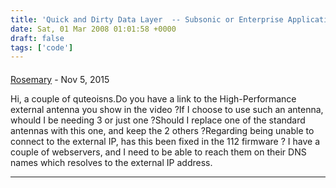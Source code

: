 ```yaml
---
title: 'Quick and Dirty Data Layer  -- Subsonic or Enterprise Application Blocks'
date: Sat, 01 Mar 2008 01:01:58 +0000
draft: false
tags: ['code']
---
```



#### 
[Rosemary](http://www.facebook.com/profile.php?id=100003469642908 "rz60cpgo5lx@outlook.com") - <time datetime="2015-11-20 08:52:11">Nov 5, 2015</time>

Hi, a couple of quteoisns.Do you have a link to the High-Performance external antenna you show in the video ?If I choose to use such an antenna, whould I be needing 3 or just one ?Should I replace one of the standard antennas with this one, and keep the 2 others ?Regarding being unable to connect to the external IP, has this been fixed in﻿ the 112 firmware ? I have a couple of webservers, and I need to be able to reach them on their DNS names which resolves to the external IP address.
<hr />
